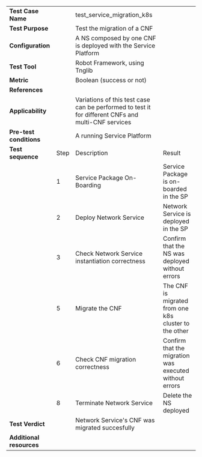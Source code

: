 |||||
| :--- | :--- | :--- | :--- |
| __Test Case Name__ | | test_service_migration_k8s | |
| __Test Purpose__ | | Test the migration of a CNF| |
| __Configuration__ | | A NS composed by one CNF is deployed with the Service Platform| |
| __Test Tool__ | | Robot Framework, using Tnglib | |
| __Metric__ | | Boolean (success or not) | |
| __References__ | |  | |
| __Applicability__ | | Variations of this test case can be performed to test it for different CNFs and multi-CNF services  | |
| __Pre-test conditions__ | | A running Service Platform| |
| __Test sequence__ | Step | Description | Result |
| | 1 | Service Package On-Boarding | Service Package is on-boarded in the SP|
| | 2 | Deploy Network Service | Network Service is deployed in the SP |
| | 3 | Check Network Service instantiation correctness | Confirm that the NS was deployed without errors |
| | 5 | Migrate the CNF | The CNF is migrated from one k8s cluster to the other |
| | 6 | Check CNF migration correctness | Confirm that the migration was executed without errors |
| | 8 | Terminate Network Service | Delete the NS deployed |
| __Test Verdict__ | | Network Service's CNF was migrated succesfully | |
| __Additional resources__ | | | |

